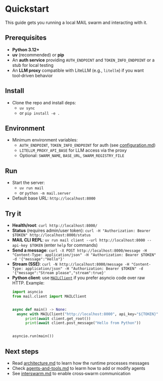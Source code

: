 # Quickstart

This guide gets you running a local MAIL swarm and interacting with it.

## Prerequisites
- **Python 3.12+**
- **uv** (recommended) or **pip**
- An **auth service** providing `AUTH_ENDPOINT` and `TOKEN_INFO_ENDPOINT` or a stub for local testing
- An **LLM proxy** compatible with LiteLLM (e.g., `litellm`) if you want tool‑driven behavior

## Install
- Clone the repo and install deps:
  - `uv sync`
  - or `pip install -e .`

## Environment
- Minimum environment variables:
  - `AUTH_ENDPOINT`, `TOKEN_INFO_ENDPOINT` for auth (see [configuration.md](/docs/configuration.md))
  - `LITELLM_PROXY_API_BASE` for LLM access via the proxy
  - Optional: `SWARM_NAME`, `BASE_URL`, `SWARM_REGISTRY_FILE`

## Run
- Start the server:
  - `uv run mail`
  - or `python -m mail.server`
- Default base URL: `http://localhost:8000`

## Try it
- **Health/root**: `curl http://localhost:8000/`
- **Status** (requires admin/user token): `curl -H "Authorization: Bearer $TOKEN" http://localhost:8000/status`
- **MAIL CLI REPL**: `uv run mail client --url http://localhost:8000 --api-key $TOKEN` (enter `help` for commands)
- **Send a message**: `curl -X POST http://localhost:8000/message -H "Content-Type: application/json" -H "Authorization: Bearer $TOKEN" -d '{"message":"Hello"}'`
- **Stream (SSE)**: `curl -N http://localhost:8000/message -H "Content-Type: application/json" -H "Authorization: Bearer $TOKEN" -d '{"message":"Stream please","stream":true}'`
- **Python client**: use [`MAILClient`](./client.md) if you prefer asyncio code over raw HTTP. Example:
  ```python
  import asyncio
  from mail.client import MAILClient


  async def main() -> None:
	async with MAILClient("http://localhost:8000", api_key="${TOKEN}") as client:
		print(await client.get_root())
		print(await client.post_message("Hello from Python"))


  asyncio.run(main())
  ```

## Next steps
- Read [architecture.md](/docs/architecture.md) to learn how the runtime processes messages
- Check [agents-and-tools.md](/docs/agents-and-tools.md) to learm how to add or modify agents
- See [interswarm.md](/docs/interswarm.md) to enable cross‑swarm communication
